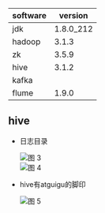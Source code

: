 
| software | version   |
| -------- | --------- |
| jdk      | 1.8.0_212 |
| hadoop   | 3.1.3     |
| zk       | 3.5.9     |
| hive     | 3.1.2     |
| kafka    |           |
| flume    | 1.9.0     |
## hive

- 日志目录

    ![图 3](https://cdn.jsdelivr.net/gh/Z-404/imageHost@main/2023/01/MI_20230107_1673021114146.png)  
    ![图 4](https://cdn.jsdelivr.net/gh/Z-404/imageHost@main/2023/01/MI_20230107_1673021392814.png)  


- hive有atguigu的脚印

    ![图 5](https://cdn.jsdelivr.net/gh/Z-404/imageHost@main/2023/01/MI_20230107_1673022545645.png)  
